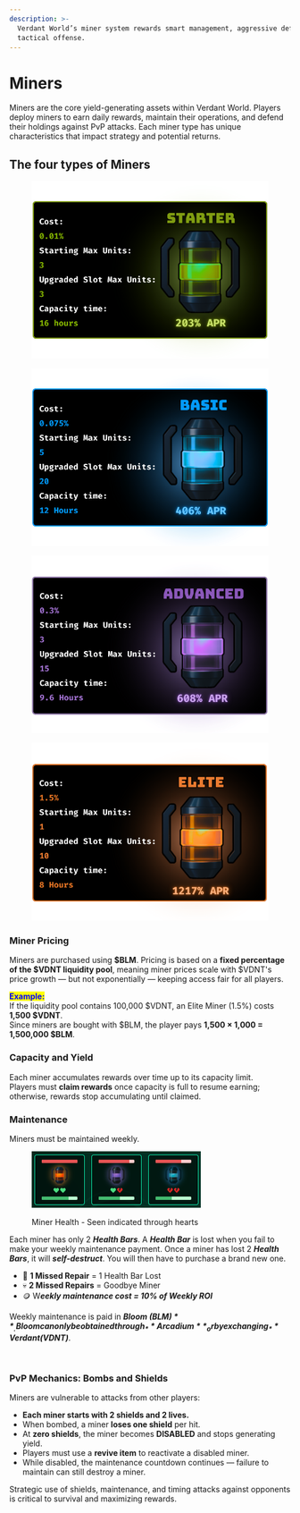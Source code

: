 ```yaml
---
description: >-
  Verdant World’s miner system rewards smart management, aggressive defence, and
  tactical offense.
---
```


# Miners

Miners are the core yield-generating assets within Verdant World. Players deploy miners to earn daily rewards, maintain their operations, and defend their holdings against PvP attacks. Each miner type has unique characteristics that impact strategy and potential returns.

## The four types of Miners

<div><figure><img src="../../.gitbook/assets/1.png" alt=""><figcaption></figcaption></figure> <figure><img src="../../.gitbook/assets/2.png" alt=""><figcaption></figcaption></figure></div>

<div><figure><img src="../../.gitbook/assets/3.png" alt=""><figcaption></figcaption></figure> <figure><img src="../../.gitbook/assets/4.png" alt=""><figcaption></figcaption></figure></div>

### Miner Pricing

Miners are purchased using **$BLM**. Pricing is based on a **fixed percentage of the $VDNT liquidity pool**, meaning miner prices scale with $VDNT's price growth — but not exponentially — keeping access fair for all players.

<mark style="color:blue;">**Example:**</mark>\
If the liquidity pool contains 100,000 $VDNT, an Elite Miner (1.5%) costs **1,500 $VDNT**.\
Since miners are bought with $BLM, the player pays **1,500 × 1,000 = 1,500,000 $BLM**.

### Capacity and Yield

Each miner accumulates rewards over time up to its capacity limit.\
Players must **claim rewards** once capacity is full to resume earning; otherwise, rewards stop accumulating until claimed.

### Maintenance

Miners must be maintained weekly.

<figure><img src="../../.gitbook/assets/image (3).png" alt=""><figcaption><p>Miner Health - Seen indicated through hearts</p></figcaption></figure>

Each miner has only 2 _**Health Bars**_. A _**Health Bar**_ is lost when you fail to make your weekly maintenance payment. Once a miner has lost 2 _**Health Bars**_, it will _**self-destruct**_. You will then have to purchase a brand new one.

* 🔧 **1 Missed Repair** = 1 Health Bar Lost
* 💀 **2 Missed Repairs** = Goodbye Miner
* 🪙 &#x57;_**eekly maintenance cost = 10% of Weekly ROI**_

Weekly maintenance is paid in _**Bloom ($BLM)**_. Bloom can only be obtained through _**Arcadium**_ or by exchanging _**Verdant ($VDNT)**_.

<figure><img src="../../.gitbook/assets/Cost 1.5% Max Units 10 Capacity time 8 Hours.gif" alt=""><figcaption></figcaption></figure>

### PvP Mechanics: Bombs and Shields

Miners are vulnerable to attacks from other players:

* **Each miner starts with 2 shields and 2 lives.**
* When bombed, a miner **loses one shield** per hit.
* At **zero shields**, the miner becomes **DISABLED** and stops generating yield.
* Players must use a **revive item** to reactivate a disabled miner.
* While disabled, the maintenance countdown continues — failure to maintain can still destroy a miner.

Strategic use of shields, maintenance, and timing attacks against opponents is critical to survival and maximizing rewards.

